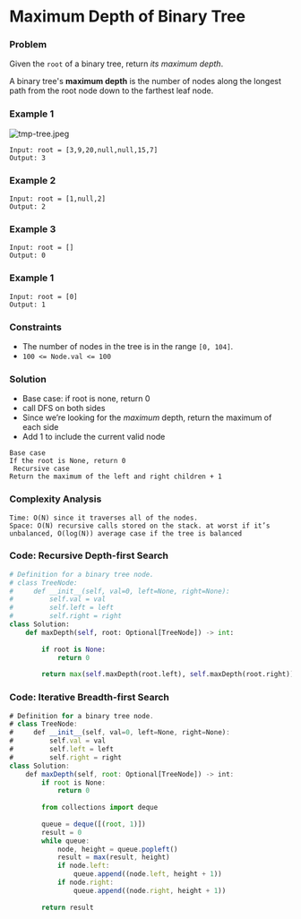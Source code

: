 # Maximum Depth of Binary Tree

### Problem

Given the `root` of a binary tree, return *its maximum depth*.

A binary tree's **maximum depth** is the number of nodes along the longest path from the root node down to the farthest leaf node.

### Example 1

![tmp-tree.jpeg](Maximum%20Depth%20of%20Binary%20Tree%2099c6ba827af546fdbdb123d5a6baad0f/tmp-tree.jpeg)

```
Input: root = [3,9,20,null,null,15,7]
Output: 3
```

### Example 2

```
Input: root = [1,null,2]
Output: 2
```

### Example 3

```
Input: root = []
Output: 0
```

### Example 1

```
Input: root = [0]
Output: 1
```

### Constraints

- The number of nodes in the tree is in the range `[0, 104]`.
- `100 <= Node.val <= 100`

### Solution

- Base case: if root is none, return 0
- call DFS on both sides
- Since we’re looking for the *maximum* depth, return the maximum of each side
- Add 1 to include the current valid node

```
Base case
If the root is None, return 0 
 Recursive case 
Return the maximum of the left and right children + 1
```

### Complexity Analysis

```
Time: O(N) since it traverses all of the nodes.
Space: O(N) recursive calls stored on the stack. at worst if it’s unbalanced, O(log(N)) average case if the tree is balanced
```

### Code: Recursive Depth-first Search

```python
# Definition for a binary tree node.
# class TreeNode:
#     def __init__(self, val=0, left=None, right=None):
#         self.val = val
#         self.left = left
#         self.right = right
class Solution:
    def maxDepth(self, root: Optional[TreeNode]) -> int:
    
        if root is None:
            return 0
        
        return max(self.maxDepth(root.left), self.maxDepth(root.right)) + 1
```

### Code: Iterative Breadth-first Search

```jsx
# Definition for a binary tree node.
# class TreeNode:
#     def __init__(self, val=0, left=None, right=None):
#         self.val = val
#         self.left = left
#         self.right = right
class Solution:
    def maxDepth(self, root: Optional[TreeNode]) -> int:
        if root is None:
            return 0
        
        from collections import deque
        
        queue = deque([(root, 1)])
        result = 0
        while queue:
            node, height = queue.popleft()
            result = max(result, height)
            if node.left:
                queue.append((node.left, height + 1))
            if node.right:
                queue.append((node.right, height + 1))
        
        return result
```
